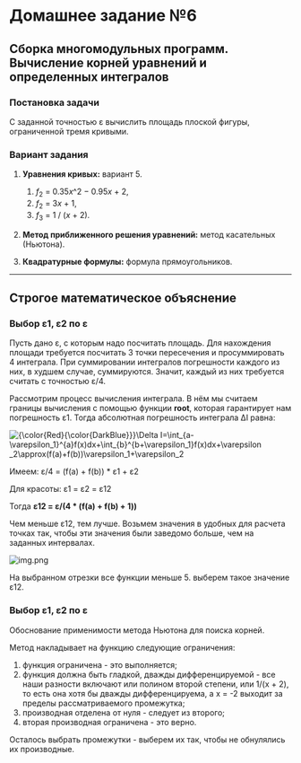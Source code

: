 # Домашнее задание №6
## Сборка многомодульных программ. Вычисление корней уравнений и определенных интегралов

### Постановка задачи
С заданной точностью ε вычислить площадь плоской фигуры, ограниченной тремя кривыми.

### Вариант задания
1. **Уравнения кривых:** вариант 5.
   1. <var>f</var><sub>2</sub> = 0.35<var>x</var>^2 − 0.95<var>x</var> + 2,
   2. <var>f</var><sub>2</sub> = 3<var>x</var> + 1,
   3. <var>f</var><sub>3</sub> = 1 / (<var>x</var> + 2).

3. **Метод приближенного решения уравнений:** метод касательных (Ньютона).
4. **Квадратурные формулы:** формула прямоугольников. 

---

## Строгое математическое объяснение

### Выбор ε1, ε2 по ε

Пусть дано ε, с которым надо посчитать площадь. 
Для нахождения площади требуется посчитать 3 точки пересечения и просуммировать 4 интеграла.
При суммировании интегралов погрешности каждого из них, в худшем случае, суммируются. Значит, каждый из них
требуется считать с точностью ε/4. 

Рассмотрим процесс вычисления интеграла. В нём мы считаем границы вычисления с помощью функции __root__,
которая гарантирует нам погрешность &epsilon;1. Тогда абсолютная погрешность интеграла &Delta;I равна:

<img src="https://latex.codecogs.com/svg.image?\bg{white}{\color{Red}{\color{DarkBlue}}}\Delta&space;I=\int_{a-\varepsilon_1}^{a}f(x)dx&plus;\int_{b}^{b&plus;\varepsilon_1}f(x)dx&plus;\varepsilon&space;_2\approx(f(a)&plus;f(b))\varepsilon_1&plus;\varepsilon_2" title="{\color{Red}{\color{DarkBlue}}}\Delta I=\int_{a-\varepsilon_1}^{a}f(x)dx+\int_{b}^{b+\varepsilon_1}f(x)dx+\varepsilon _2\approx(f(a)+f(b))\varepsilon_1+\varepsilon_2" />

Имеем: &epsilon;/4 = (f(a) + f(b)) * &epsilon;1 + &epsilon;2

Для красоты: &epsilon;1 = &epsilon;2 = &epsilon;12

Тогда __&epsilon;12 = &epsilon;/(4 * (f(a) + f(b) + 1))__

Чем меньше &epsilon;12, тем лучше. Возьмем значения в удобных для расчета точках так, чтобы эти значения были заведомо больше, чем на заданных интервалах.


![img.png](img.png)

На выбранном отрезки все функции меньше 5. выберем такое значение &epsilon;12.


### Выбор ε1, ε2 по ε

Обоснование применимости метода Ньютона для поиска корней.

Метод накладывает на функцию следующие ограничения:

1) функция ограничена - это выполняется;
2) функция должна быть гладкой, дважды дифференцируемой - все наши разности включают или полином второй степени,
   или 1/(x + 2), то есть она хотя бы дважды дифференцируема, а x = -2 выходит за пределы рассматриваемого промежутка;
3) производная отделена от нуля - следует из второго;
4) вторая производная ограничена - это верно. 

Осталось выбрать промежутки - выберем их так, чтобы не обнулялись их производные.